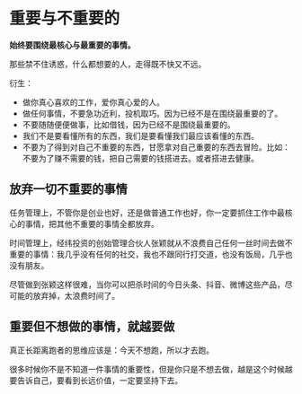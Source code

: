 # 重要与不重要的

**始终要围绕最核心与最重要的事情。**


那些禁不住诱惑，什么都想要的人，走得既不快又不远。





衍生：

- 做你真心喜欢的工作，爱你真心爱的人。
- 做任何事情，不要急功近利，投机取巧。因为已经不是在围绕最重要的了。
- 不要随随便便做事，比如借钱，因为已经不是围绕最重要的。
- 我们不是要看懂所有的东西，我们是要看懂我们最应该看懂的东西。
- 不要为了得到对自己不重要的东西，甘愿拿对自己重要的东西去冒险。比如：不要为了赚不需要的钱，把自己需要的钱搭进去。或者搭进去健康。





## 放弃一切不重要的事情

任务管理上，不管你是创业也好，还是做普通工作也好，你一定要抓住工作中最核心的事情，把其他不重要的事情全都放弃。

时间管理上，经纬投资的创始管理合伙人张颖就从不浪费自己任何一丝时间去做不重要的事情：我几乎没有任何的社交，我也不跟同行打交道，也没有饭局，几乎也没有朋友。

尽管做到张颖这样很难，当你可以把杀时间的今日头条、抖音、微博这些产品，尽可能的放弃掉，太浪费时间了。



## 重要但不想做的事情，就越要做

真正长距离跑者的思维应该是：今天不想跑，所以才去跑。

很多时候你不是不知道一件事情的重要性，但是你只是不想去做，越是这个时候越要告诉自己，要看到长远价值，一定要坚持下去。